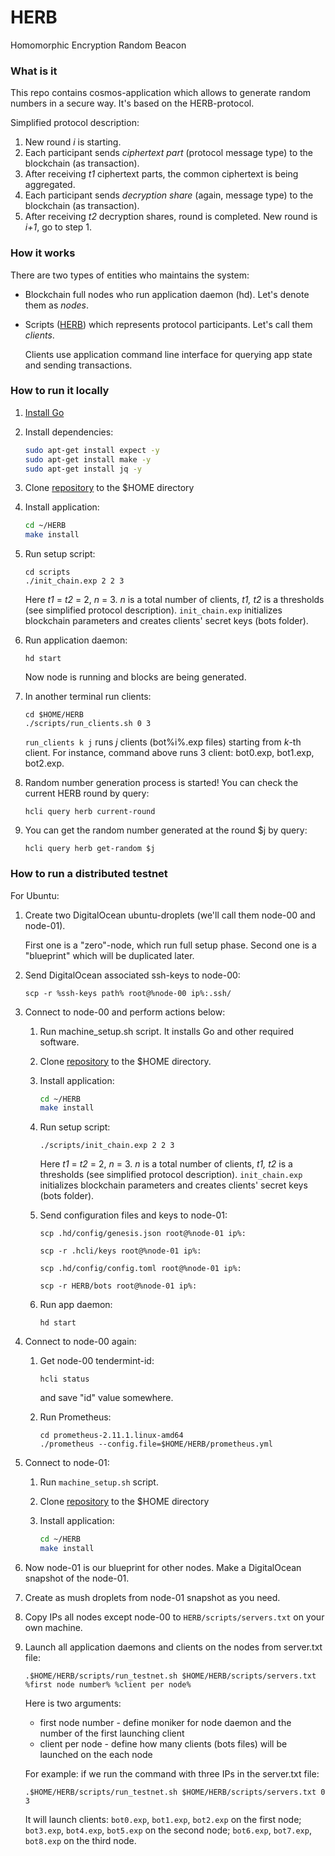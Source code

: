 # HERB
Homomorphic Encryption Random Beacon

### What is it

This repo contains cosmos-application which allows to generate random numbers in a secure way. It's based on the HERB-protocol.

Simplified protocol description:

1. New round *i* is starting. 
2. Each participant sends *ciphertext part* (protocol message type) to the blockchain (as transaction). 
3. After receiving *t1* ciphertext parts, the common ciphertext is being aggregated. 
4. Each participant sends *decryption share* (again, message type) to the blockchain (as transaction).
5. After receiving *t2* decryption shares, round is completed. New round is *i+1*, go to step 1. 

### How it works

There are two types of entities who maintains the system: 

* Blockchain full nodes who run application daemon (hd). Let's denote them as *nodes*. 

* Scripts ([HERB](scripts/HERB)) which represents protocol participants. Let's call them *clients*. 

  Clients use application command line interface for querying app state and sending transactions.  

### How to run it locally

1. [Install Go](https://golang.org/doc/install)

2. Install dependencies: 

   ```bash
   sudo apt-get install expect -y
   sudo apt-get install make -y
   sudo apt-get install jq -y
   ```

   

3. Clone [repository](https://github.com/dgamingfoundation/HERB/tree/master) to the $HOME directory

4. Install application:

   ```bash
   cd ~/HERB
   make install
   ```

5. Run setup script:

   ```
   cd scripts
   ./init_chain.exp 2 2 3
   ```

   Here *t1* = *t2* = 2, *n* = 3. *n* is a  total number of clients, *t1, t2* is a thresholds (see simplified protocol description). `init_chain.exp` initializes blockchain parameters and creates clients' secret keys (bots folder). 

6. Run application daemon:

   ```
   hd start
   ```

   Now node is running and blocks are being generated. 

7. In another terminal run clients:

   ```
   cd $HOME/HERB
   ./scripts/run_clients.sh 0 3
   ```

   `run_clients k j` runs *j* clients (bot%i%.exp files) starting from *k*-th client. For instance, command above runs 3 client: bot0.exp, bot1.exp, bot2.exp. 

8. Random number generation process is started! You can check the current HERB round by query:

   ```
   hcli query herb current-round
   ```

9. You can get the random number generated at the round $j by query:

   ```
   hcli query herb get-random $j
   ```

   

### How to run a distributed testnet

For Ubuntu:

1. Create two DigitalOcean ubuntu-droplets (we'll call them node-00 and node-01). 

   First one is a "zero"-node, which run full setup phase. Second one is a "blueprint" which will be duplicated later. 

3. Send DigitalOcean associated ssh-keys to node-00:

   ```
   scp -r %ssh-keys path% root@%node-00 ip%:.ssh/
   ```

4. Connect to node-00 and perform  actions below:

   1. Run machine_setup.sh script. It installs Go and other required software.

   2. Clone [repository](https://github.com/dgamingfoundation/HERB/tree/master) to the $HOME directory.

   3. Install application:

      ```bash
      cd ~/HERB
      make install
      ```

   4. Run setup script:

      ```
      ./scripts/init_chain.exp 2 2 3
      ```

      Here *t1* = *t2* = 2, *n* = 3. *n* is a  total number of clients, *t1, t2* is a thresholds (see simplified protocol description). `init_chain.exp` initializes blockchain parameters and creates clients' secret keys (bots folder). 

   5. Send configuration files and keys to node-01:

      ```
      scp .hd/config/genesis.json root@%node-01 ip%:
      
      scp -r .hcli/keys root@%node-01 ip%:
      
      scp .hd/config/config.toml root@%node-01 ip%:
      
      scp -r HERB/bots root@%node-01 ip%:
      ```

   6. Run app daemon:

      ```
      hd start
      ```

5. Connect to node-00 again:

   1. Get node-00 tendermint-id:

      ```
      hcli status
      ```

      and save "id" value somewhere. 

   2. Run Prometheus:

      ```
      cd prometheus-2.11.1.linux-amd64
      ./prometheus --config.file=$HOME/HERB/prometheus.yml
      ```

6. Connect to node-01:

   1. Run `machine_setup.sh` script.

   2. Clone [repository](https://github.com/dgamingfoundation/HERB/tree/master) to the $HOME directory

   3. Install application:

      ```bash
      cd ~/HERB
      make install
      ```

7. Now node-01 is our blueprint for other nodes. Make a DigitalOcean snapshot of the node-01.

8. Create as mush droplets from node-01 snapshot as you need.

9. Copy IPs all nodes except node-00 to `HERB/scripts/servers.txt` on your own machine.

10. Launch all application daemons and clients on the nodes from server.txt file:

    ```
    .$HOME/HERB/scripts/run_testnet.sh $HOME/HERB/scripts/servers.txt %first node number% %client per node%
    ```

    Here is two arguments:

    * first node number - define moniker for node daemon and the number of the first launching client
    * client per node - define how many clients (bots files) will be launched on the each node

    For example: if we run the command with three IPs in the server.txt  file:

    ```
    .$HOME/HERB/scripts/run_testnet.sh $HOME/HERB/scripts/servers.txt 0 3
    ```

    It will launch clients: `bot0.exp`, `bot1.exp`, `bot2.exp` on the first node; `bot3.exp`, `bot4.exp`, `bot5.exp` on the second node; `bot6.exp`, `bot7.exp`, `bot8.exp`  on the third node.

